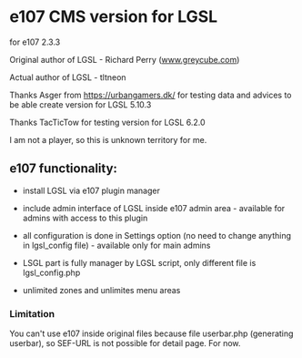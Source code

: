 
# e107 CMS version for LGSL 

for e107 2.3.3 

Original author of LGSL - Richard Perry (www.greycube.com)

Actual author of LGSL - tltneon 

Thanks Asger from https://urbangamers.dk/ for testing data and advices to be able create version for LGSL  5.10.3

Thanks TacTicTow  for testing version for LGSL 6.2.0

I am not a player, so this is unknown territory for me. 
 


## e107 functionality:

- install LGSL via e107 plugin manager

- include admin interface of LGSL inside e107 admin area - available for admins with access to this plugin

- all configuration is done in Settings option (no need to change anything in lgsl_config file) - available only for main admins

- LSGL part is fully manager by LGSL script, only different file is lgsl_config.php

- unlimited zones and unlimites menu areas


### Limitation

You can't use e107 inside original files because file userbar.php (generating userbar), so SEF-URL is not possible for detail page. For now.  

